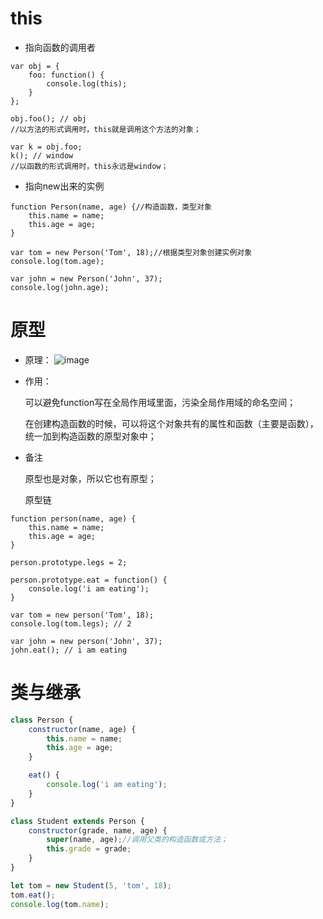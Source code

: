 # this
- 指向函数的调用者
```
var obj = {
    foo: function() {
        console.log(this);
    }
};

obj.foo(); // obj
//以方法的形式调用时，this就是调用这个方法的对象；

var k = obj.foo;
k(); // window
//以函数的形式调用时，this永远是window；

```

- 指向new出来的实例
```
function Person(name, age) {//构造函数，类型对象
    this.name = name;
    this.age = age;
}

var tom = new Person('Tom', 18);//根据类型对象创建实例对象
console.log(tom.age);

var john = new Person('John', 37);
console.log(john.age);
```

# 原型
- 原理：
![image](https://note.youdao.com/yws/public/resource/9185c4fc0bfb92d11cc5a6cef277c698/xmlnote/4F7363390FA64147B6950BFB90D4F6C6/4424)
- 作用：
  
  可以避免function写在全局作用域里面，污染全局作用域的命名空间；

  在创建构造函数的时候，可以将这个对象共有的属性和函数（主要是函数），统一加到构造函数的原型对象中；
  
- 备注

  原型也是对象，所以它也有原型；
  
  原型链
```
function person(name, age) {
    this.name = name;
    this.age = age;
}

person.prototype.legs = 2;

person.prototype.eat = function() {
    console.log('i am eating');
}

var tom = new person('Tom', 18);
console.log(tom.legs); // 2

var john = new person('John', 37);
john.eat(); // i am eating
```

# 类与继承
```js
class Person {
    constructor(name, age) {
        this.name = name;
        this.age = age;
    }

    eat() {
        console.log('i am eating');
    }
}

class Student extends Person {
    constructor(grade, name, age) {
        super(name, age);//调用父类的构造函数或方法；
        this.grade = grade;
    }
}

let tom = new Student(5, 'tom', 18);
tom.eat();
console.log(tom.name);
```